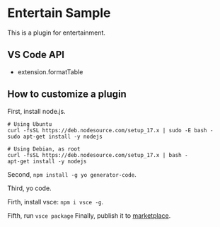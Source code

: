 # Entertain Sample

This is a plugin for entertainment.

## VS Code API
- extension.formatTable

## How to customize a plugin

First, install node.js.
```
# Using Ubuntu
curl -fsSL https://deb.nodesource.com/setup_17.x | sudo -E bash -
sudo apt-get install -y nodejs

# Using Debian, as root
curl -fsSL https://deb.nodesource.com/setup_17.x | bash -
apt-get install -y nodejs
```

Second, `npm install -g yo generator-code`.

Third, yo code.

Firth, install vsce: `npm i vsce -g`.

Fifth, run `vsce package`
Finally, publish it to [marketplace](https://marketplace.visualstudio.com/).

